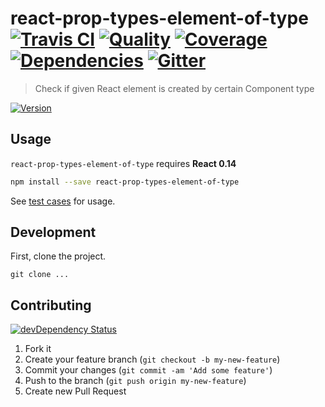 # react-prop-types-element-of-type [![Travis CI][travis-image]][travis-url] [![Quality][codeclimate-image]][codeclimate-url] [![Coverage][codeclimate-coverage-image]][codeclimate-coverage-url] [![Dependencies][gemnasium-image]][gemnasium-url] [![Gitter][gitter-image]][gitter-url]
> Check if given React element is created by certain Component type

[![Version][npm-image]][npm-url]


## Usage

`react-prop-types-element-of-type` requires __React 0.14__

```sh
npm install --save react-prop-types-element-of-type
```

See [test cases](https://github.com/tomchentw/react-prop-types-element-of-type/blob/master/src/__tests__/index.spec.js) for usage.


## Development

First, clone the project.

```shell
git clone ...
```


## Contributing

[![devDependency Status][david-dm-image]][david-dm-url]

1. Fork it
2. Create your feature branch (`git checkout -b my-new-feature`)
3. Commit your changes (`git commit -am 'Add some feature'`)
4. Push to the branch (`git push origin my-new-feature`)
5. Create new Pull Request


[npm-image]: https://img.shields.io/npm/v/react-prop-types-element-of-type.svg?style=flat-square
[npm-url]: https://www.npmjs.org/package/react-prop-types-element-of-type

[travis-image]: https://img.shields.io/travis/tomchentw/react-prop-types-element-of-type.svg?style=flat-square
[travis-url]: https://travis-ci.org/tomchentw/react-prop-types-element-of-type
[codeclimate-image]: https://img.shields.io/codeclimate/github/tomchentw/react-prop-types-element-of-type.svg?style=flat-square
[codeclimate-url]: https://codeclimate.com/github/tomchentw/react-prop-types-element-of-type
[codeclimate-coverage-image]: https://img.shields.io/codeclimate/coverage/github/tomchentw/react-prop-types-element-of-type.svg?style=flat-square
[codeclimate-coverage-url]: https://codeclimate.com/github/tomchentw/react-prop-types-element-of-type
[gemnasium-image]: https://img.shields.io/gemnasium/tomchentw/react-prop-types-element-of-type.svg?style=flat-square
[gemnasium-url]: https://gemnasium.com/tomchentw/react-prop-types-element-of-type
[gitter-image]: https://badges.gitter.im/Join%20Chat.svg
[gitter-url]: https://gitter.im/tomchentw/react-prop-types-element-of-type?utm_source=badge&utm_medium=badge&utm_campaign=pr-badge&utm_content=badge
[david-dm-image]: https://img.shields.io/david/dev/tomchentw/react-prop-types-element-of-type.svg?style=flat-square
[david-dm-url]: https://david-dm.org/tomchentw/react-prop-types-element-of-type#info=devDependencies
